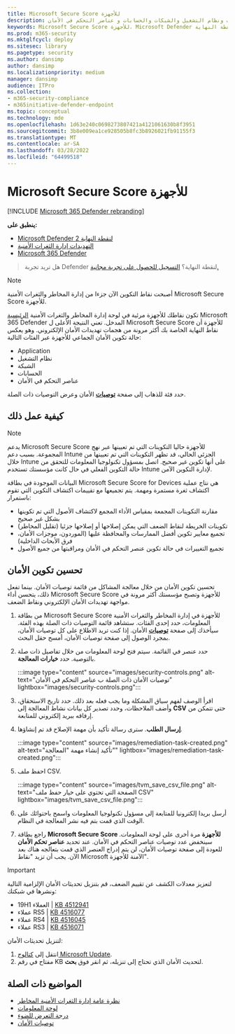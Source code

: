 ```yaml
---
title: Microsoft Secure Score للأجهزة
description: تعرض نقاطك للأجهزة حالة تكوين الأمان الجماعي للأجهزة عبر التطبيقات ونظام التشغيل والشبكات والحسابات و عناصر التحكم في الأمان.
keywords: Microsoft Secure Score للأجهزة، Microsoft Defender لنقطة النهاية Microsoft Secure Score للأجهزة، نقاط آمنة، نقاط تكوين، إدارة المخاطر والثغرات الأمنية، عناصر تحكم الأمان، فرص التحسين، نقاط تكوين الأمان مع مرور الوقت، وضع الأمان، الأساس
ms.prod: m365-security
ms.mktglfcycl: deploy
ms.sitesec: library
ms.pagetype: security
ms.author: dansimp
author: dansimp
ms.localizationpriority: medium
manager: dansimp
audience: ITPro
ms.collection:
- m365-security-compliance
- m365initiative-defender-endpoint
ms.topic: conceptual
ms.technology: mde
ms.openlocfilehash: 1d63e240c0698273807421a4121061630b8f3951
ms.sourcegitcommit: 3b8e009ea1ce928505b8fc3b8926021fb91155f3
ms.translationtype: MT
ms.contentlocale: ar-SA
ms.lasthandoff: 03/28/2022
ms.locfileid: "64499518"
---
```

# <a name="microsoft-secure-score-for-devices"></a>Microsoft Secure Score للأجهزة

[!INCLUDE [Microsoft 365 Defender rebranding](../../includes/microsoft-defender.md)]

**ينطبق على:**

- [Microsoft Defender لنقطة النهاية 2](https://go.microsoft.com/fwlink/?linkid=2154037)
- [التهديدات إدارة الثغرات الأمنية](next-gen-threat-and-vuln-mgt.md)
- [Microsoft 365 Defender](https://go.microsoft.com/fwlink/?linkid=2118804)

> هل تريد تجربة Defender لنقطة النهاية؟ [التسجيل للحصول على تجربة مجانية.](https://signup.microsoft.com/create-account/signup?products=7f379fee-c4f9-4278-b0a1-e4c8c2fcdf7e&ru=https://aka.ms/MDEp2OpenTrial?ocid=docs-wdatp-pullalerts-abovefoldlink)

> [!NOTE]
> أصبحت نقاط التكوين الآن جزءا من إدارة المخاطر والثغرات الأمنية Microsoft Secure Score للأجهزة.

تكون نقاطك للأجهزة مرئية في لوحة إدارة المخاطر والثغرات الأمنية [الرئيسية](tvm-dashboard-insights.md) Microsoft 365 Defender المدخل. تعني النتيجة الأعلى ل Microsoft Secure Score للأجهزة أن نقاط النهاية الخاصة بك أكثر مرونة من هجمات تهديدات الأمان الإلكتروني. وهو يعكس حالة تكوين الأمان الجماعي للأجهزة عبر الفئات التالية:

- Application
- نظام التشغيل
- الشبكة
- الحسابات
- عناصر التحكم في الأمان

حدد فئة للذهاب إلى صفحة [**توصيات**](tvm-security-recommendation.md) الأمان وعرض التوصيات ذات الصلة.

## <a name="how-it-works"></a>كيفية عمل ذلك

> [!NOTE]
> يدعم Microsoft Secure Score للأجهزة حاليا التكوينات التي تم تعيينها عبر نهج المجموعة. بسبب دعم Intune الجزئي الحالي، قد تظهر التكوينات التي تم تعيينها من خلال Intune على أنها تكوين غير صحيح. اتصل بمسؤول تكنولوجيا المعلومات للتحقق من حالة التكوين الفعلي في حال كانت مؤسستك تستخدم Intune لإدارة التكوين الآمن.

البيانات الموجودة في بطاقة Microsoft Secure Score for Devices هي نتاج عملية اكتشاف ثغرة مستمرة ومهمة. يتم تجميعها مع تقييمات اكتشاف التكوين التي تقوم باستمرار:

- مقارنة التكوينات المجمعة بمقياس الأداء المجمع لاكتشاف الأصول التي تم تكوينها بشكل غير صحيح
- تكوينات الخريطة لنقاط الضعف التي يمكن إصلاحها أو إصلاحها جزئيا (تقليل المخاطر)
- تجميع معايير تكوين أفضل الممارسات والمحافظة عليها (الموردون، موجزات الأمان، فرق الأبحاث الداخلية)
- تجميع التغييرات في حالة تكوين عنصر التحكم في الأمان ومراقبتها من جميع الأصول

## <a name="improve-your-security-configuration"></a>تحسين تكوين الأمان

تحسين تكوين الأمان من خلال معالجة المشاكل من قائمة توصيات الأمان. بينما تفعل ذلك، يتحسن أداء Microsoft Secure Score للأجهزة وتصبح مؤسستك أكثر مرونة في مواجهة تهديدات الأمان الإلكتروني ونقاط الضعف.

1. من بطاقة Microsoft Secure Score للأجهزة في إدارة المخاطر والثغرات الأمنية المعلومات، حدد إحدى الفئات. ستشاهد قائمة التوصيات ذات الصلة بهذه الفئة. سيأخذك إلى صفحة [**توصيات**](tvm-security-recommendation.md) الأمان. إذا كنت تريد الاطلاع على كل توصيات الأمان، بمجرد الوصول إلى صفحة توصيات الأمان، أمسح حقل البحث.

2. حدد عنصر في القائمة. سيتم فتح لوحة المعلومات من خلال تفاصيل ذات صلة بالتوصية. حدد **خيارات المعالجة**.

   :::image type="content" source="images/security-controls.png" alt-text="توصيات الأمان ذات الصلة ب عناصر التحكم في الأمان" lightbox="images/security-controls.png":::

3. اقرأ الوصف لفهم سياق المشكلة وما يجب فعله بعد ذلك. حدد تاريخ الاستحقاق، وأضف الملاحظات، وحدد تصدير كل بيانات نشاط المعالجة إلى **CSV** حتى تتمكن من إرفاقه ببريد إلكتروني للمتابعة.

4. **إرسال الطلب**. سترى رسالة تأكيد بأن مهمة الإصلاح قد تم إنشاؤها.

   :::image type="content" source="images/remediation-task-created.png" alt-text="تأكيد إنشاء مهمة &quot;المعالجة&quot;" lightbox="images/remediation-task-created.png":::

5. احفظ ملف CSV.

   :::image type="content" source="images/tvm_save_csv_file.png" alt-text="الصفحة التي تحتوي على خيار حفظ ملف CSV" lightbox="images/tvm_save_csv_file.png":::

6. أرسل بريدا إلكترونيا للمتابعة إلى مسؤول تكنولوجيا المعلومات واسمح باحتوائك على الوقت الذي قمت بتم فيه نشر المعالجة في النظام.

7. راجع بطاقة **Microsoft Secure Score للأجهزة** مرة أخرى على لوحة المعلومات. سينخفض عدد توصيات عناصر التحكم في الأمان. عند تحديد **عناصر تحكم الأمان** للعودة إلى صفحة توصيات الأمان،  لن يتم إدراج العنصر الذي قمت بتعالجه هناك بعد الآن. يجب أن تزيد "نقاط Microsoft الآمنة للأجهزة".

> [!IMPORTANT]
>لتعزيز معدلات الكشف عن تقييم الضعف، قم بتنزيل تحديثات الأمان الإلزامية التالية ونشرها في شبكتك:
>
> - 19H1 العملاء | [KB 4512941](https://support.microsoft.com/help/4512941/windows-10-update-kb4512941)
> - عملاء RS5 | [KB 4516077](https://support.microsoft.com/help/4516077/windows-10-update-kb4516077)
> - عملاء RS4 | [KB 4516045](https://support.microsoft.com/help/4516045/windows-10-update-kb4516045)
> - عملاء RS3 | [KB 4516071](https://support.microsoft.com/help/4516071/windows-10-update-kb4516071)
>
> لتنزيل تحديثات الأمان:
>
> 1. انتقل إلى [كتالوج Microsoft Update](https://www.catalog.update.microsoft.com/home.aspx).
> 2. مفتاح في رقم KB لتحديث الأمان الذي تحتاج إلى تنزيله، ثم انقر فوق **بحث**.

## <a name="related-topics"></a>المواضيع ذات الصلة

- [نظرة عامة إدارة الثغرات الأمنية المخاطر](next-gen-threat-and-vuln-mgt.md)
- [لوحة المعلومات](tvm-dashboard-insights.md)
- [درجة التعرض للضوء](tvm-exposure-score.md)
- [توصيات الأمان](tvm-security-recommendation.md)
